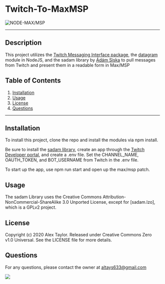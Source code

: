 
# Twitch-To-MaxMSP

![NODE-MAX/MSP](https://img.shields.io/badge/NODE-MAX/MSP-green)

***

## Description

This project utilizes the [Twitch Messaging Interface package](https://github.com/tmijs/tmi.js), the [datagram](https://nodejs.org/api/dgram.html) module in NodeJS, and the sadam library by [Ádám Siska](http://www.sadam.hu/) to pull messages from Twitch and present them in a readable form in Max/MSP

## Table of Contents

1. [Installation](#Installation)
2. [Usage](#Usage)
3. [License](#License)
4. [Questions](#Questions)

***

## Installation

To install this project, clone the repo and install the modules via npm install. 

Be sure to install the [sadam library](http://www.sadam.hu/hu/node/1), create an app through the [Twitch Developer portal](https://dev.twitch.tv/console), and create a .env file. Set the CHANNEL_NAME, OAUTH_TOKEN, and BOT_USERNAME from Twitch in the .env file.

To start up the app, use npm run start and open up the max/msp patch.

## Usage

The sadam Library uses the Creative Commons Attribution-NonCommercial-ShareAlike 3.0 Unported License, except for [sadam.lzo], which is a GPLv2 project. 

## License

Copyright (c) 2020 Alex Taylor. Released under Creative Commons Zero v1.0 Universal. See the LICENSE file for more details.

## Questions

For any questions, please contact the owner at altays633@gmail.com

![](https://avatars.githubusercontent.com/u/12203157?&s=200)
